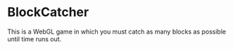 # BlockCatcher
This is a WebGL game in which you must catch as many blocks as possible until time runs out.
